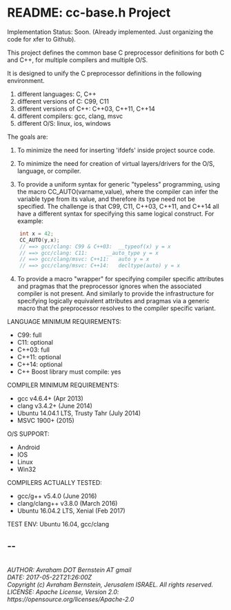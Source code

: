 # README: cc-base.h Project

Implementation Status: Soon. (Already implemented. Just organizing the code for xfer to Github).

This project defines the common base C preprocessor definitions for both C and C++, for multiple compilers and multiple O/S.

It is designed to unify the C preprocessor definitions in the following environment.

1. different languages: C, C++
2. different versions of C: C99, C11
3. different versions of C++: C++03, C++11, C++14
4. different compilers: gcc, clang, msvc
5. different O/S: linux, ios, windows

The goals are:

1. To minimize the need for inserting 'ifdefs' inside project source code.

2. To minimize the need for creation of virtual layers/drivers for the O/S,
language, or compiler.

3. To provide a uniform syntax for generic "typeless" programming, using the
macro CC_AUTO(varname,value), where the compiler can infer the variable
type from its value, and therefore its type need not be specified. The
challenge is that C99, C11, C++03, C++11, and C++14 all have a different
syntax for specifying this same logical construct. For	example:

```C
	int x = 42;
	CC_AUTO(y,x);
	// ==> gcc/clang: C99 & C++03:	__typeof(x) y = x
	// ==> gcc/clang: C11:		__auto_type y = x
	// ==> gcc/clang/msvc: C++11:	auto y = x
	// ==> gcc/clang/msvc: C++14:	decltype(auto) y = x
```

4. To provide a macro "wrapper" for specifying compiler specific attributes
and pragmas that the preprocessor ignores when the associated compiler
is not present. And similarly to provide the infrastructure for
specifying logically equivalent attributes and pragmas via a generic
macro that the preprocessor resolves to	the compiler specific variant.

LANGUAGE MINIMUM REQUIREMENTS:
- C99: full
- C11: optional
- C++03: full
- C++11: optional
- C++14: optional
- C++ Boost library must compile: yes

COMPILER MINIMUM REQUIREMENTS:
- gcc v4.6.4+ (Apr 2013)
- clang v3.4.2+ (June 2014)
- Ubuntu 14.04.1 LTS, Trusty Tahr (July 2014)
- MSVC 1900+ (2015)

O/S SUPPORT:
- Android
-	IOS
- Linux
- Win32

COMPILERS ACTUALLY TESTED:
- gcc/g++ v5.4.0 (June 2016)
- clang/clang++ v3.8.0 (March 2016)
- Ubuntu 16.04.2 LTS, Xenial (Feb 2017)

TEST ENV: Ubuntu 16.04, gcc/clang

## --
<address>
<br>AUTHOR: Avraham DOT Bernstein AT gmail
<br>DATE: 2017-05-22T21:26:00Z
<br>Copyright (c) Avraham Bernstein, Jerusalem ISRAEL. All rights reserved.
<br>LICENSE: Apache License, Version 2.0: https://opensource.org/licenses/Apache-2.0
</address>

